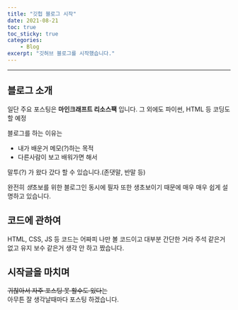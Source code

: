 ```yaml
---
title: "깃헙 블로그 시작"
date: 2021-08-21
toc: true
toc_sticky: true
categories:
    - Blog
excerpt: "깃허브 블로그를 시작했습니다."
---
```

***
## 블로그 소개
일단 주요 포스팅은 **마인크래프트 리소스팩** 입니다.
그 외에도 파이썬, HTML 등 코딩도 할 예정

블로그를 하는 이유는 
- 내가 배운거 메모(?)하는 목적
- 다른사람이 보고 배워가면 해서

말투(?) 가 왔다 갔다 할 수 있습니다.(존댓말, 반말 등)

완전히 *생*초보를 위한 블로그인 동시에 필자 또한 생초보이기 때문에 매우 매우 쉽게 설명하고 있습니다.

## 코드에 관하여

HTML, CSS, JS 등 코드는 어짜피 나만 볼 코드이고 대부분 간단한 거라 주석 같은거 없고 유지 보수 같은거 생각 안 하고 짰습니다.

## 시작글을 마치며
~~귀찮아서 자주 포스팅 못 할수도 있다는~~<br>
아무튼 잘 생각날때마다 포스팅 하겠습니다.
